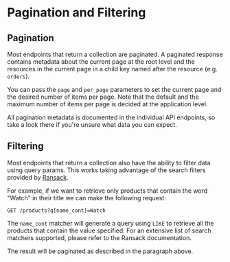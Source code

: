 # Pagination and Filtering

## Pagination

Most endpoints that return a collection are paginated. A paginated response contains metadata about the current page at the root level and the resources in the current page in a child key named after the resource (e.g. `orders`).

You can pass the `page` and `per_page` parameters to set the current page and the desired number of items per page. Note that the default and the maximum number of items per page is decided at the application level.

All pagination metadata is documented in the individual API endpoints, so take a look there if you're unsure what data you can expect.

## Filtering

Most endpoints that return a collection also have the ability to filter data using query params. This works taking advantage of the search filters provided by [Ransack](https://github.com/activerecord-hackery/ransack/).

For example, if we want to retrieve only products that contain the word "Watch" in their title we can make the following request:

```
GET /products?q[name_cont]=Watch
```

The `name_cont` matcher will generate a query using `LIKE` to retrieve all the products that contain the value specified. For an extensive list of search matchers supported, please refer to the Ransack documentation.

The result will be paginated as described in the paragraph above.

